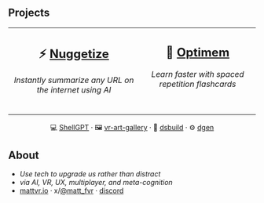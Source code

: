 ## Projects
<p align="center">
<table align="center">
<tr>
<td valign="top" align="center">

## **⚡️ [Nuggetize](https://nuggetize.com)**  
*Instantly summarize any URL on the internet using AI* 
<br /><br />
</td>
<td valign="top" align="center">

## **🧠 [Optimem](https://optimem.org)**  
*Learn faster with spaced repetition flashcards*
<br /><br />
</td>
</tr>
</table>
</p>

<p align="center"> 💻 <a href="https://github.com/mattvr/shellgpt">ShellGPT</a> · 🖼️ <a href="https://github.com/mattvr/vr-art-gallery">vr-art-gallery</a> · 🔨 <a href="https://github.com/mattvr/dsbuild">dsbuild</a> · ⚙️ <a href="https://github.com/mattvr/dgen">dgen</a> </p>

## About

- *Use tech to upgrade us rather than distract*
- *via AI, VR, UX, multiplayer, and meta-cognition*
- [mattvr.io](https://mattvr.io) · x/[@matt_fvr](https://mattvr.io/twitter) · [discord](https://orgsoft.org/discord)
